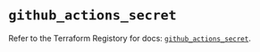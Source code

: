 # `github_actions_secret`

Refer to the Terraform Registory for docs: [`github_actions_secret`](https://registry.terraform.io/providers/integrations/github/5.30.1/docs/resources/actions_secret).
